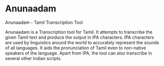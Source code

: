 Anunaadam
=========

Anunaadam - Tamil Transcription Tool

Anunaadam is a Transcription tool for Tamil. It attempts to transcribe the given Tamil text and produce the output in IPA characters. IPA characters are used by linguistics around the world to accurately represent the sounds of all languages. It aids the pronunciation of Tamil even to non-native speakers of the language. Apart from IPA, the tool can also transcribe in several other Indian scripts.
